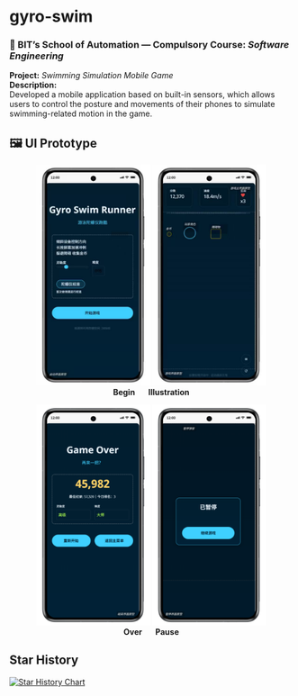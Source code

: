 # gyro-swim
### 📘 BIT’s School of Automation — Compulsory Course: *Software Engineering*

**Project:** *Swimming Simulation Mobile Game*  
**Description:**  
Developed a mobile application based on built-in sensors, which allows users to control the posture and movements of their phones to simulate swimming-related motion in the game.

## 🖼️ UI Prototype

<p align="center">
  <img src="UI%20Prototype/Begin.jpg" width="40%" />
  <img src="UI%20Prototype/Illustration.jpg" width="40%" />
  <br>
  <b>Begin</b> &nbsp;&nbsp;&nbsp;&nbsp; <b>Illustration</b>
</p>

<p align="center">
  <img src="UI%20Prototype/Over.png" width="40%" />
  <img src="UI%20Prototype/Pause.png" width="40%" />
  <br>
  <b>Over</b> &nbsp;&nbsp;&nbsp;&nbsp; <b>Pause</b>
</p>

## Star History

<a href="https://www.star-history.com/#latecherry/gyro-swim&type=date&legend=top-left">
 <picture>
   <source media="(prefers-color-scheme: dark)" srcset="https://api.star-history.com/svg?repos=latecherry/gyro-swim&type=date&theme=dark&legend=top-left" />
   <source media="(prefers-color-scheme: light)" srcset="https://api.star-history.com/svg?repos=latecherry/gyro-swim&type=date&legend=top-left" />
   <img alt="Star History Chart" src="https://api.star-history.com/svg?repos=latecherry/gyro-swim&type=date&legend=top-left" />
 </picture>
</a>
